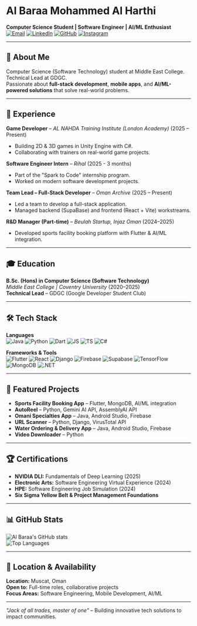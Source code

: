 # Al Baraa Mohammed Al Harthi  

**Computer Science Student | Software Engineer | AI/ML Enthusiast**  
[![Email](https://img.shields.io/badge/Email-albraa9021%40gmail.com-red?logo=gmail)](mailto:albraa9021@gmail.com)
[![LinkedIn](https://img.shields.io/badge/LinkedIn-Al%20Baraa%20Al%20Harthi-blue?logo=linkedin)](http://linkedin.com/in/al-baraa-al-harthi-740340212)
[![GitHub](https://img.shields.io/badge/GitHub-albaraa--prog-black?logo=github)](https://github.com/albaraa-prog)
[![Instagram](https://img.shields.io/badge/Instagram-sp__nr-orange?logo=instagram)](https://www.instagram.com/sp_nr/)

---

## 🚀 About Me
Computer Science (Software Technology) student at Middle East College. Technical Lead at GDGC.  
Passionate about **full-stack development**, **mobile apps**, and **AI/ML-powered solutions** that solve real-world problems.

---

## 💼 Experience

**Game Developer** – *AL NAHDA Training Institute (London Academy)* (2025 – Present)  
- Building 2D & 3D games in Unity Engine with C#.  
- Collaborating with trainers on real-world game projects.  

**Software Engineer Intern** – *Rihal* (2025 - 3 months)  
- Part of the "Spark to Code" internship program.  
- Worked on modern software development projects.  

**Team Lead – Full-Stack Developer** – *Oman Archive* (2025 – Present)  
- Led a team to develop a full-stack application.  
- Managed backend (SupaBase) and frontend (React + Vite) workstreams.  

**R&D Manager (Part-time)** – *Beulah Startup, Injaz Oman* (2024–2025)  
- Developed sports facility booking platform with Flutter & AI/ML integration.  

---

## 🎓 Education
**B.Sc. (Hons) in Computer Science (Software Technology)**  
*Middle East College | Coventry University* (2020–2025)  
**Technical Lead** – GDGC (Google Developer Student Club)  

---

## 🛠️ Tech Stack  

**Languages**  
![Java](https://img.shields.io/badge/Java-007396?style=flat&logo=java&logoColor=white)
![Python](https://img.shields.io/badge/Python-3776AB?style=flat&logo=python&logoColor=white)
![Dart](https://img.shields.io/badge/Dart-0175C2?style=flat&logo=dart&logoColor=white)
![JS](https://img.shields.io/badge/JavaScript-F7DF1E?style=flat&logo=javascript&logoColor=black)
![TS](https://img.shields.io/badge/TypeScript-3178C6?style=flat&logo=typescript&logoColor=white)
![C#](https://img.shields.io/badge/C%23-239120?style=flat&logo=c-sharp&logoColor=white)

**Frameworks & Tools**  
![Flutter](https://img.shields.io/badge/Flutter-02569B?style=flat&logo=flutter&logoColor=white)
![React](https://img.shields.io/badge/React-61DAFB?style=flat&logo=react&logoColor=black)
![Django](https://img.shields.io/badge/Django-092E20?style=flat&logo=django&logoColor=white)
![Firebase](https://img.shields.io/badge/Firebase-FFCA28?style=flat&logo=firebase&logoColor=black)
![Supabase](https://img.shields.io/badge/Supabase-3ECF8E?style=flat&logo=supabase&logoColor=white)
![TensorFlow](https://img.shields.io/badge/TensorFlow-FF6F00?style=flat&logo=tensorflow&logoColor=white)
![MongoDB](https://img.shields.io/badge/MongoDB-47A248?style=flat&logo=mongodb&logoColor=white)
![.NET](https://img.shields.io/badge/.NET-512BD4?style=flat&logo=.net&logoColor=white)

---

## 📂 Featured Projects  

- **Sports Facility Booking App** – Flutter, MongoDB, AI/ML integration  
- **AutoReel** – Python, Gemini AI API, AssemblyAI API  
- **Omani Specialties App** – Java, Android Studio, Firebase  
- **URL Scanner** – Python, Django, VirusTotal API  
- **Water Ordering & Delivery App** – Java, Android Studio, Firebase  
- **Video Downloader** – Python  

---

## 🏆 Certifications  

- **NVIDIA DLI:** Fundamentals of Deep Learning (2025)  
- **Electronic Arts:** Software Engineering Virtual Experience (2024)  
- **HPE:** Software Engineering Job Simulation (2024)  
- **Six Sigma Yellow Belt & Project Management Foundations**  

---

## 📊 GitHub Stats  

![Al Baraa's GitHub stats](https://github-readme-stats.vercel.app/api?username=albaraa-prog&show_icons=true&theme=gruvbox)  
![Top Languages](https://github-readme-stats.vercel.app/api/top-langs/?username=albaraa-prog&layout=compact&theme=dark&hide_border=true)  

---

## 📍 Location & Availability  

**Location:** Muscat, Oman  
**Open to:** Full-time roles, collaborative projects  
**Focus Areas:** Software Engineering, Mobile Development, AI/ML  

---

*"Jack of all trades, master of one"* – Building innovative tech solutions to impact communities.  
